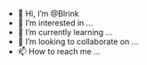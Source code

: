 - 👋 Hi, I’m @Blrink
- 👀 I’m interested in ...
- 🌱 I’m currently learning ...
- 💞️ I’m looking to collaborate on ...
- 📫 How to reach me ...

<!---
Blrink/Blrink is a ✨ special ✨ repository because its `README.md` (this file) appears on your GitHub profile.
You can click the Preview link to take a look at your changes.
--->
